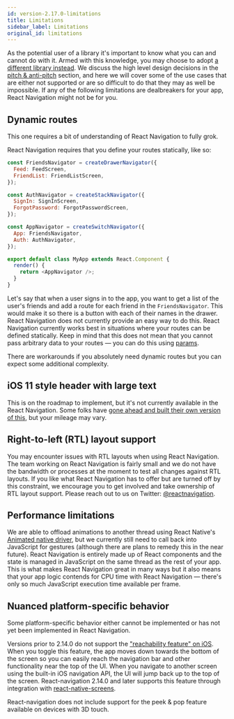 ```yaml
---
id: version-2.17.0-limitations
title: Limitations
sidebar_label: Limitations
original_id: limitations
---
```


As the potential user of a library it's important to know what you can and cannot do with it. Armed with this knowledge, you may choose to adopt [a different library instead](alternatives.html). We discuss the high level design decisions in the [pitch & anti-pitch](pitch.html) section, and here we will cover some of the use cases that are either not supported or are so difficult to do that they may as well be impossible. If any of the following limitations are dealbreakers for your app, React Navigation might not be for you.

## Dynamic routes

This one requires a bit of understanding of React Navigation to fully grok.

React Navigation requires that you define your routes statically, like so:

```js
const FriendsNavigator = createDrawerNavigator({
  Feed: FeedScreen,
  FriendList: FriendListScreen,
});

const AuthNavigator = createStackNavigator({
  SignIn: SignInScreen,
  ForgotPassword: ForgotPasswordScreen,
});

const AppNavigator = createSwitchNavigator({
  App: FriendsNavigator,
  Auth: AuthNavigator,
});

export default class MyApp extends React.Component {
  render() {
    return <AppNavigator />;
  }
}
```

Let's say that when a user signs in to the app, you want to get a list of the user's friends and add a route for each friend in the `FriendsNavigator`. This would make it so there is a button with each of their names in the drawer. React Navigation does not currently provide an easy way to do this. React Navigation currently works best in situations where your routes can be defined statically. Keep in mind that this does not mean that you cannot pass arbitrary data to your routes &mdash; you can do this using [params](params.html).

There are workarounds if you absolutely need dynamic routes but you can expect some additional complexity.

## iOS 11 style header with large text

This is on the roadmap to implement, but it's not currently available in the React Navigation. Some folks have [gone ahead and built their own version of this](https://github.com/react-navigation/react-navigation/issues/2749#issuecomment-367516290), but your mileage may vary.

## Right-to-left (RTL) layout support

You may encounter issues with RTL layouts when using React Navigation. The team working on React Navigation is fairly small and we do not have the bandwidth or processes at the moment to test all changes against RTL layouts. If you like what React Navigation has to offer but are turned off by this constraint, we encourage you to get involved and take ownership of RTL layout support. Please reach out to us on Twitter: [@reactnavigation](https://twitter.com/reactnavigation).

## Performance limitations

We are able to offload animations to another thread using React Native's [Animated native driver](https://facebook.github.io/react-native/blog/2017/02/14/using-native-driver-for-animated.html), but we currently still need to call back into JavaScript for gestures (although there are plans to remedy this in the near future). React Navigation is entirely made up of React components and the state is managed in JavaScript on the same thread as the rest of your app. This is what makes React Navigation great in many ways but it also means that your app logic contends for CPU time with React Navigation &mdash; there's only so much JavaScript execution time available per frame.

## Nuanced platform-specific behavior

Some platform-specific behavior either cannot be implemented or has not yet been implemented in React Navigation.

Versions prior to 2.14.0 do not support the ["reachability feature" on iOS](https://www.cnet.com/how-to/how-to-use-reachability-on-iphone-6-6-plus/). When you toggle this feature, the app moves down towards the bottom of the screen so you can easily reach the navigation bar and other functionality near the top of the UI. When you navigate to another screen using the built-in iOS navigation API, the UI will jump back up to the top of the screen. React-navigation 2.14.0 and later supports this feature through integration with [react-native-screens](https://github.com/kmagiera/react-native-screens).

React-navigation does not include support for the peek & pop feature available on devices with 3D touch.